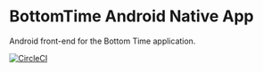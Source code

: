 # BottomTime Android Native App
Android front-end for the Bottom Time application.

[![CircleCI](https://circleci.com/gh/ChrisCarleton/BottomTime-Android/tree/master.svg?style=svg&circle-token=f5bacdcd26b9489156b0b1312f8c20bbce171545)](https://circleci.com/gh/ChrisCarleton/BottomTime-Android/tree/master)

